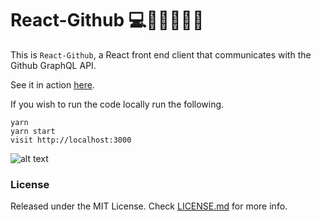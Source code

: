 # React-Github 💻👩‍💻💽👨‍💻

This is `React-Github`, a React front end client that communicates with the Github GraphQL API.

See it in action [here](http://pau1fitz.github.io/react-github).

If you wish to run the code locally run the following.

```
yarn
yarn start
visit http://localhost:3000
```

![alt text](https://github.com/Pau1fitz/react-github/blob/master/github.gif "Home")

### License

Released under the MIT License. Check [LICENSE.md](https://github.com/Pau1fitz/react-github/blob/master/LICENSE) for more info.
